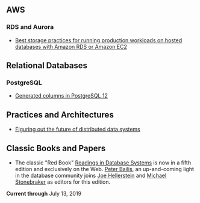 ## AWS

### RDS and Aurora
- [Best storage practices for running production workloads on hosted databases with Amazon RDS or Amazon
EC2](https://aws.amazon.com/blogs/database/best-storage-practices-for-running-production-workloads-on-hosted-databases-with-amazon-rds-or-amazon-ec2/)


## Relational Databases

### PostgreSQL

- [Generated columns in PostgreSQL 12](https://www.2ndquadrant.com/en/blog/generated-columns-in-postgresql-12/)


## Practices and Architectures

- [Figuring out the future of distributed data systems](https://medium.com/@hydraconference/the-big-interview-with-martin-kleppmann-figuring-out-the-future-of-distributed-data-systems-28a680d99ae6)

## Classic Books and Papers

- The classic "Red Book" [Readings in Database Systems](http://www.redbook.io) is now in a fifth edition and exclusively on the Web. [Peter Bailis](http://www.bailis.org), an up-and-coming light in the database community joins [Joe Hellerstein](http://db.cs.berkeley.edu/jmh/) and [Michael Stonebraker](https://amturing.acm.org/award_winners/stonebraker_1172121.cfm) as editors for this edition.

**Current through** July 13, 2019
